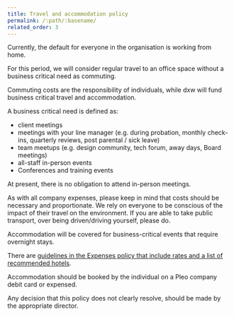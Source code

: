 ```yaml
---
title: Travel and accommodation policy
permalink: /:path/:basename/
related_order: 3
---  
```


Currently, the default for everyone in the organisation is working from home.

For this period, we will consider regular travel to an office space without a business critical need as commuting.

Commuting costs are the responsibility of individuals, while dxw will fund business critical travel and accommodation.

A business critical need is defined as:

* client meetings
* meetings with your line manager (e.g. during probation, monthly check-ins, quarterly reviews, post parental / sick leave)
* team meetups (e.g. design community, tech forum, away days, Board meetings)
* all-staff in-person events
* Conferences and training events

At present, there is no obligation to attend in-person meetings.

As with all company expenses, please keep in mind that costs should be necessary and proportionate. We rely on everyone to be conscious of the impact of their travel on the environment. If you are able to take public transport, over being driven/driving yourself, please do.

Accommodation will be covered for business-critical events that require overnight stays.

There are [guidelines in the Expenses policy that include rates and a list of recommended hotels](https://docs.google.com/document/d/1HCNkW_wgJ_CDKXGNwdcsx64-F2AZtbfML7_Tb_PvDRA/edit).

Accommodation should be booked by the individual on a Pleo company debit card or expensed.

Any decision that this policy does not clearly resolve, should be made by the appropriate director.